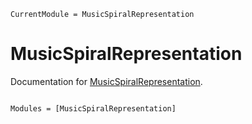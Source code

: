 ```@meta
CurrentModule = MusicSpiralRepresentation
```

# MusicSpiralRepresentation

Documentation for [MusicSpiralRepresentation](https://github.com/spiralizing/MusicSpiralRepresentation.jl).

```@index
```

```@autodocs
Modules = [MusicSpiralRepresentation]
```
